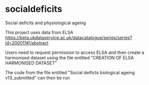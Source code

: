 # socialdeficits
Social deficits and physiological ageing

This project uses data from ELSA https://beta.ukdataservice.ac.uk/datacatalogue/series/series?id=200011#!/abstract

Users need to request permission to access ELSA and then create a harmonised dataset using the file entitled "CREATION OF ELSA HARMONISED DATASET"

The code from the file entitled "Social deificts biological ageing v13_submitted" can then be run
